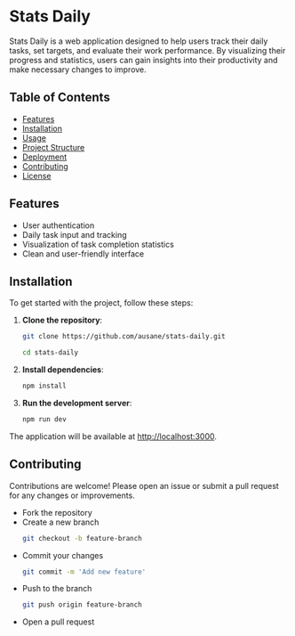 # Stats Daily

Stats Daily is a web application designed to help users track their daily tasks, set targets, and evaluate their work performance. By visualizing their progress and statistics, users can gain insights into their productivity and make necessary changes to improve.

## Table of Contents

- [Features](#features)
- [Installation](#installation)
- [Usage](#usage)
- [Project Structure](#project-structure)
- [Deployment](#deployment)
- [Contributing](#contributing)
- [License](#license)

## Features

- User authentication
- Daily task input and tracking
- Visualization of task completion statistics
- Clean and user-friendly interface

## Installation

To get started with the project, follow these steps:

1. **Clone the repository**:
   ```bash
   git clone https://github.com/ausane/stats-daily.git
   
   cd stats-daily
   ```

2. **Install dependencies**:
    ```bash
    npm install
    ```

3. **Run the development server**:
    ```bash
    npm run dev
    ```

The application will be available at [http://localhost:3000](http://localhost:3000).


## Contributing

Contributions are welcome! Please open an issue or submit a pull request for any changes or improvements.

- Fork the repository
- Create a new branch 
    ```bash
    git checkout -b feature-branch
    ```
- Commit your changes
    ```bash
    git commit -m 'Add new feature'
    ```
- Push to the branch
    ```bash
    git push origin feature-branch
     ```
- Open a pull request
